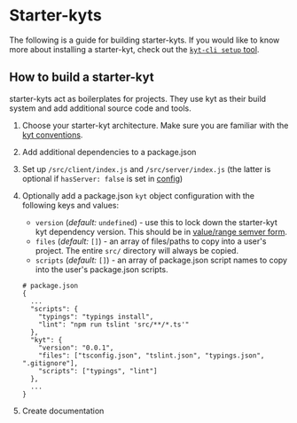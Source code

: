 # Starter-kyts

The following is a guide for building starter-kyts. If you would like to know more about installing a starter-kyt, check out the [`kyt-cli setup` tool](/packages/kyt-cli/README.md).

## How to build a starter-kyt

starter-kyts act as boilerplates for projects. They use kyt as their build system and add additional source code and tools.

1. Choose your starter-kyt architecture. Make sure you are familiar with the [kyt conventions](/docs/conventions.md).

2. Add additional dependencies to a package.json

3. Set up `/src/client/index.js` and `/src/server/index.js` (the latter is optional if `hasServer: false` is set in [config](/docs/kytConfig.md))

4. Optionally add a package.json `kyt` object configuration with the following keys and values:

   - `version` (_default:_ `undefined`) - use this to lock down the starter-kyt kyt dependency version. This should be in [value/range semver form](https://github.com/npm/node-semver#versions).
   - `files` (_default:_ `[]`) - an array of files/paths to copy into a user's project. The entire `src/` directory will always be copied.
   - `scripts` (_default:_ `[]`) - an array of package.json script names to copy into the user's package.json scripts.

   ```
   # package.json
   {
     ...
     "scripts": {
       "typings": "typings install",
       "lint": "npm run tslint 'src/**/*.ts'"
     },
     "kyt": {
       "version": "0.0.1",
       "files": ["tsconfig.json", "tslint.json", "typings.json", ".gitignore"],
       "scripts": ["typings", "lint"]
     },
     ...
   }
   ```

5. Create documentation

